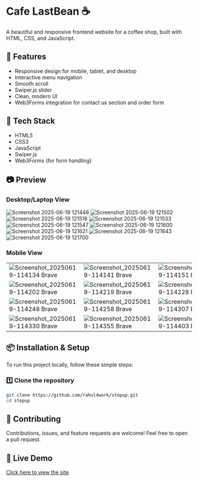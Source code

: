 # Cafe LastBean ☕️
A beautiful and responsive frontend website for a coffee shop, built with HTML, CSS, and JavaScript.

## 🌟 Features
- Responsive design for mobile, tablet, and desktop
- Interactive menu navigation
- Smooth scroll
- Swiper.js slider
- Clean, modern UI
- Web3Forms integration for contact us section and order form

## 🚀 Tech Stack
- HTML5
- CSS3
- JavaScript
- Swiper.js
- Web3Forms (for form handling)

## 📷 Preview

### Desktop/Laptop View
![Screenshot 2025-06-19 121446](https://github.com/user-attachments/assets/ff237075-f9bf-420b-a3a1-6a5d7d26548a)
![Screenshot 2025-06-19 121502](https://github.com/user-attachments/assets/a2adf95e-4d92-4222-a5c6-6c4572fc658e)
![Screenshot 2025-06-19 121518](https://github.com/user-attachments/assets/fc11f50f-4cd9-4640-94c4-822a8924cc29)
![Screenshot 2025-06-19 121533](https://github.com/user-attachments/assets/10f16627-d70d-4e7e-87ba-e00381d39e62)
![Screenshot 2025-06-19 121547](https://github.com/user-attachments/assets/0dc075e1-5c89-4b37-a675-b2f8e2d0b912)
![Screenshot 2025-06-19 121600](https://github.com/user-attachments/assets/643dcab9-04aa-4a1a-9b86-bcf039f6d85e)
![Screenshot 2025-06-19 121621](https://github.com/user-attachments/assets/e947b497-ced9-471f-941b-1b978a3f9e48)
![Screenshot 2025-06-19 121643](https://github.com/user-attachments/assets/6df18cf5-e5c0-4889-8bdf-49d166ae2e27)
![Screenshot 2025-06-19 121700](https://github.com/user-attachments/assets/0c6bb349-1f1b-46c1-9342-f9e7f4c56a8a)


### Mobile View

| | | | |
|---|---|---|---|
| ![Screenshot_20250619-114134 Brave](https://github.com/user-attachments/assets/4ef0599d-4625-40f7-8944-b2a4515dd91c) | ![Screenshot_20250619-114141 Brave](https://github.com/user-attachments/assets/38b04de9-8e8e-4e7a-b816-c7c8fc8a0f8c) | ![Screenshot_20250619-114151 Brave~2](https://github.com/user-attachments/assets/588c7718-9e68-4d73-8a3b-7720dfcaf846) | ![Screenshot_20250619-114157 Brave](https://github.com/user-attachments/assets/ae25a5c5-349b-43e6-bdd9-215d1b2616c1) |
| ![Screenshot_20250619-114202 Brave](https://github.com/user-attachments/assets/28b55583-c0c4-4406-bce0-4412707fddbd) | ![Screenshot_20250619-114219 Brave](https://github.com/user-attachments/assets/f3f74eac-4b9b-4cf2-92a4-c1de12b3401e) | ![Screenshot_20250619-114228 Brave](https://github.com/user-attachments/assets/2ead977d-ff1a-4fb3-8f22-53198aa28f67) | ![Screenshot_20250619-114242 Brave](https://github.com/user-attachments/assets/43a5f6bd-27b1-4953-b88d-a741e0be03fd) |
| ![Screenshot_20250619-114248 Brave](https://github.com/user-attachments/assets/41c6b757-a17b-4189-9ace-ccca90f8087d) | ![Screenshot_20250619-114258 Brave](https://github.com/user-attachments/assets/0222ff99-4640-4e29-a130-03fb0d57bb8c) | ![Screenshot_20250619-114307 Brave](https://github.com/user-attachments/assets/7ba47974-4398-4ff0-81ae-dd46a4c3c6e3) | ![Screenshot_20250619-114317 Brave](https://github.com/user-attachments/assets/98cb7c6c-ae71-466d-98bc-6a3246bedf20) |
| ![Screenshot_20250619-114330 Brave](https://github.com/user-attachments/assets/9f249bdf-fe1a-4d8f-9665-4f104bb91d12) | ![Screenshot_20250619-114355 Brave](https://github.com/user-attachments/assets/c4129850-1128-41c5-b9bd-b54f47fc5278) | ![Screenshot_20250619-114403 Brave](https://github.com/user-attachments/assets/8776d71a-9189-48bd-8919-980c93dec879) | ![Screenshot_20250619-114420 Brave](https://github.com/user-attachments/assets/eed9c411-055a-4732-8983-72f37e06c7d1) |


## 📦 Installation & Setup

To run this project locally, follow these simple steps:

### 1️⃣ Clone the repository

```bash
git clone https://github.com/rahul4work/stepup.git
cd stepup
```


## 🤝 Contributing

Contributions, issues, and feature requests are welcome!
Feel free to open a pull request.



## 🔗 Live Demo
[Click here to view the site](https://cafe-last-bean.vercel.app/)
